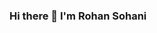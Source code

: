 ### Hi there 👋 I'm Rohan Sohani

<!--
**RohanSohani30/RohanSohani30** is a ✨ _special_ ✨ repository because its `README.md` (this file) appears on your GitHub profile.

Here are some ideas to get you started:

- 🔭 I’m currently working on **Computer Vision projects**
- 🌱 I’m currently learning **Data Science**
- 👯 I’m looking to collaborate on ...
- 🤔 I’m looking for help with ...
- 💬 Ask me about Data Science , ML, AI
- 📫 How to reach me: ...
- 😄 Pronouns: ...
- ⚡ Fun fact: ...
-->
